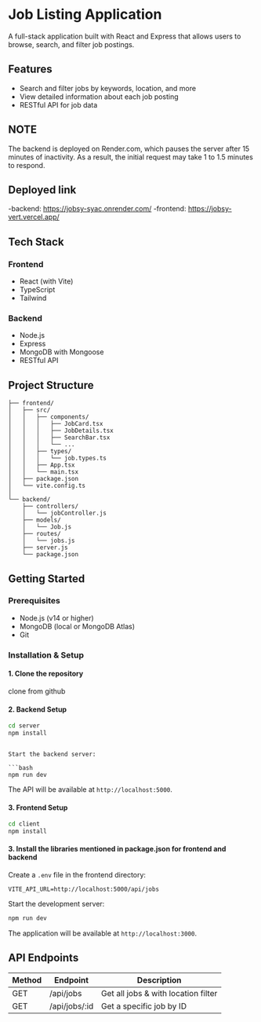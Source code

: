 # Job Listing Application

A full-stack application built with React and Express that allows users to browse, search, and filter job postings.

## Features

- Search and filter jobs by keywords, location, and more
- View detailed information about each job posting
- RESTful API for job data

## NOTE
The backend is deployed on Render.com, which pauses the server after 15 minutes of inactivity. As a result, the initial request may take 1 to 1.5 minutes to respond.


## Deployed link
-backend: https://jobsy-syac.onrender.com/
-frontend: https://jobsy-vert.vercel.app/

## Tech Stack

### Frontend
- React (with Vite)
- TypeScript
- Tailwind

### Backend
- Node.js
- Express
- MongoDB with Mongoose
- RESTful API

## Project Structure

```
├── frontend/
│   ├── src/
│   │   ├── components/
│   │   │   ├── JobCard.tsx
│   │   │   ├── JobDetails.tsx
│   │   │   ├── SearchBar.tsx
│   │   │   └── ...
│   │   ├── types/
│   │   │   └── job.types.ts
│   │   ├── App.tsx
│   │   └── main.tsx
│   ├── package.json
│   └── vite.config.ts
│
└── backend/
    ├── controllers/
    │   └── jobController.js
    ├── models/
    │   └── Job.js
    ├── routes/
    │   └── jobs.js
    ├── server.js
    └── package.json
```

## Getting Started

### Prerequisites

- Node.js (v14 or higher)
- MongoDB (local or MongoDB Atlas)
- Git

### Installation & Setup

#### 1. Clone the repository

clone from github

#### 2. Backend Setup

```bash
cd server
npm install
```


```

Start the backend server:

```bash
npm run dev
```

The API will be available at `http://localhost:5000`.

#### 3. Frontend Setup

```bash
cd client
npm install

```
#### 3. Install the libraries mentioned in package.json for frontend and backend

Create a `.env` file in the frontend directory:

```
VITE_API_URL=http://localhost:5000/api/jobs
```

Start the development server:

```bash
npm run dev
```

The application will be available at `http://localhost:3000`.

## API Endpoints

| Method | Endpoint | Description |
|--------|----------|-------------|
| GET    | /api/jobs | Get all jobs & with location filter |
| GET    | /api/jobs/:id | Get a specific job by ID |


